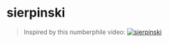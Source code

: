 # sierpinski
>Inspired by this numberphile video:
[![sierpinski](https://img.youtube.com/vi/FnRhnZbDprE/0.jpg)](https://www.youtube.com/watch?v=FnRhnZbDprE&t=165s)
